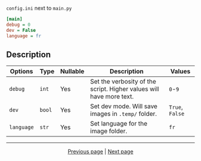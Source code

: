 `config.ini` next to `main.py`

```ini
[main]
debug = 0
dev = False
language = fr
```

## Description

| Options    | Type   | Nullable | Description                                                         | Values          |
|------------|--------|----------|---------------------------------------------------------------------|-----------------|
| `debug`    | `int`  | Yes      | Set the verbosity of the script. Higher values will have more text. | `0`-`9`         |
| `dev`      | `bool` | Yes      | Set dev mode. Will save images in `.temp/` folder.                  | `True`, `False` |
| `language` | `str`  | Yes      | Set language for the image folder.                                  | `fr`            |

<hr>

<div align="center">
<a href="https://github.com/kevingrillet/Py-ForzaHorizon5-Tools/wiki/Home">Previous page</a>
|
<a href="https://github.com/kevingrillet/Py-ForzaHorizon5-Tools/wiki/Requirements">Next page</a>
</div>
